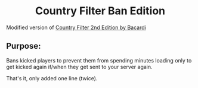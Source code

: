 <h1 align="center">Country Filter Ban Edition</h1>

Modified version of [Country Filter 2nd Edition by Bacardi](https://forums.alliedmods.net/showthread.php?t=144571)

<h2>Purpose:</h2>

Bans kicked players to prevent them from spending minutes loading only to get kicked again if/when they get sent to your server again.

That's it, only added one line (twice).
